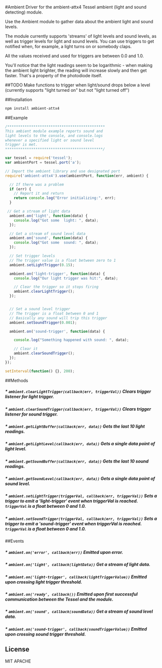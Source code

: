 #Ambient
Driver for the ambient-attx4 Tessel ambient (light and sound detecting) module.

Use the Ambient module to gather data about the ambient light and sound levels.

The module currently supports 'streams' of light levels and sound levels, as well as trigger levels for light and sound levels. You can use triggers to get notified when, for example, a light turns on or somebody claps.

All the values received and used for triggers are between 0.0 and 1.0.

You'll notice that the light readings seem to be logarithmic - when making the ambient light brighter, the reading will increase slowly and then get faster. That's a property of the photodiode itself.

##TODO
Make functions to trigger when light/sound drops below a level (currently supports "light turned on" but not "light turned off")

##Installation
```sh
npm install ambient-attx4
```

##Example
```js
/*********************************************
This ambient module example reports sound and
light levels to the console, and console.logs
whenever a specified light or sound level
trigger is met.
*********************************************/

var tessel = require('tessel');
var ambientPort = tessel.port('a');

// Import the ambient library and use designated port
require('ambient-attx4').use(ambientPort, function(err, ambient) {

  // If there was a problem
  if (err) {
    // Report it and return
    return console.log("Error initializing:", err);
  }

 // Get a stream of light data
  ambient.on('light', function(data) {
    console.log("Got some  light: ", data);
  });

  // Get a stream of sound level data
  ambient.on('sound', function(data) {
    console.log("Got some  sound: ", data);
  });

  // Set trigger levels
  // The trigger value is a float between zero to 1
  ambient.setLightTrigger(0.15);

  ambient.on('light-trigger', function(data) {
    console.log("Our light trigger was hit:", data);

    // Clear the trigger so it stops firing
    ambient.clearLightTrigger();
  });


  // Set a sound level trigger
  // The trigger is a float between 0 and 1
  // Basically any sound will trip this trigger
  ambient.setSoundTrigger(0.001);

  ambient.on('sound-trigger', function(data) {

    console.log("Something happened with sound: ", data);

    // Clear it
    ambient.clearSoundTrigger();
  });
});

setInterval(function() {}, 200);
```

##Methods

##### * `ambient.clearLightTrigger(callback(err, triggerVal))` Clears trigger listener for light trigger.

##### * `ambient.clearSoundTrigger(callback(err, triggerVal))` Clears trigger listener for sound trigger.

##### * `ambient.getLightBuffer(callback(err, data))` Gets the last 10 light readings.

##### * `ambient.getLightLevel(callback(err, data))` Gets a single data point of light level.

##### * `ambient.getSoundBuffer(callback(err, data))` Gets the last 10 sound readings.

##### * `ambient.getSoundLevel(callback(err, data))` Gets a single data point of sound level.

##### * `ambient.setLightTrigger(triggerVal, callback(err, triggerVal))` Sets a trigger to emit a 'light-trigger' event when triggerVal is reached. `triggerVal` is a float between 0 and 1.0.

##### * `ambient.setSoundTrigger(triggerVal, callback(err, triggerVal))` Sets a trigger to emit a 'sound-trigger' event when triggerVal is reached. `triggerVal` is a float between 0 and 1.0.

##Events

##### * `ambient.on('error', callback(err))` Emitted upon error.

##### * `ambient.on('light', callback(lightData))` Get a stream of light data.

##### * `ambient.on('light-trigger', callback(lightTriggerValue))` Emitted upon crossing light trigger threshold.

##### * `ambient.on('ready', callback())` Emitted upon first successful communication between the Tessel and the module.

##### * `ambient.on('sound', callback(soundData))` Get a stream of sound level data.

##### * `ambient.on('sound-trigger', callback(soundTriggerValue))` Emitted upon crossing sound trigger threshold.

## License

MIT
APACHE

